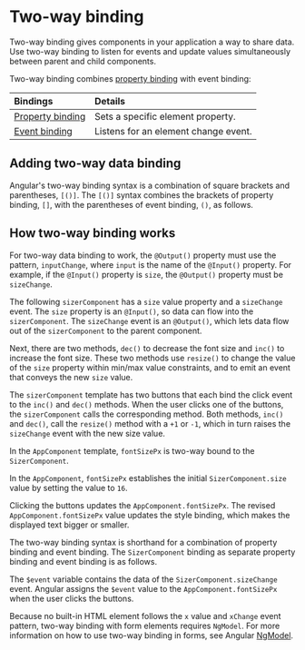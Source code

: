 # Two-way binding

Two-way binding gives components in your application a way to share data.
Use two-way binding to listen for events and update values simultaneously between parent and child components.

Two-way binding combines [property binding](guide/templates/property-binding) with event binding:

| Bindings                                   | Details |
|:---                                        |:---     |
| [Property binding](guide/templates/property-binding) | Sets a specific element property.    |
| [Event binding](guide/templates/event-binding)       | Listens for an element change event. |

## Adding two-way data binding

Angular's two-way binding syntax is a combination of square brackets and parentheses, `[()]`.
The `[()]` syntax combines the brackets of property binding, `[]`, with the parentheses of event binding, `()`, as follows.

<docs-code header="src/app/app.component.html" path="adev/src/content/examples/two-way-binding/src/app/app.component.html" visibleRegion="two-way-syntax" language="angular-html"/>

## How two-way binding works

For two-way data binding to work, the `@Output()` property must use the pattern, `inputChange`, where `input` is the name of the `@Input()` property.
For example, if the `@Input()` property is `size`, the `@Output()` property must be `sizeChange`.

The following `sizerComponent` has a `size` value property and a `sizeChange` event.
The `size` property is an `@Input()`, so data can flow into the `sizerComponent`.
The `sizeChange` event is an `@Output()`, which lets data flow out of the `sizerComponent` to the parent component.

Next, there are two methods, `dec()` to decrease the font size and `inc()` to increase the font size.
These two methods use `resize()` to change the value of the `size` property within min/max value constraints, and to emit an event that conveys the new `size` value.

<docs-code header="src/app/sizer.component.ts" path="adev/src/content/examples/two-way-binding/src/app/sizer/sizer.component.ts" visibleRegion="sizer-component" language="angular-ts"/>

The `sizerComponent` template has two buttons that each bind the click event to the `inc()` and `dec()` methods.
When the user clicks one of the buttons, the `sizerComponent` calls the corresponding method.
Both methods, `inc()` and `dec()`, call the `resize()` method with a `+1` or `-1`, which in turn raises the `sizeChange` event with the new size value.

<docs-code header="src/app/sizer.component.html" path="adev/src/content/examples/two-way-binding/src/app/sizer/sizer.component.html"/>

In the `AppComponent` template, `fontSizePx` is two-way bound to the `SizerComponent`.

<docs-code header="src/app/app.component.html" path="adev/src/content/examples/two-way-binding/src/app/app.component.html" visibleRegion="two-way-1"/>

In the `AppComponent`, `fontSizePx` establishes the initial `SizerComponent.size` value by setting the value to `16`.

<docs-code header="src/app/app.component.ts" path="adev/src/content/examples/two-way-binding/src/app/app.component.ts" visibleRegion="font-size"/>

Clicking the buttons updates the `AppComponent.fontSizePx`.
The revised `AppComponent.fontSizePx` value updates the style binding, which makes the displayed text bigger or smaller.

The two-way binding syntax is shorthand for a combination of property binding and event binding.
The `SizerComponent` binding as separate property binding and event binding is as follows.

<docs-code header="src/app/app.component.html (expanded)" path="adev/src/content/examples/two-way-binding/src/app/app.component.html" visibleRegion="two-way-2"/>

The `$event` variable contains the data of the `SizerComponent.sizeChange` event.
Angular assigns the `$event` value to the `AppComponent.fontSizePx` when the user clicks the buttons.

<docs-callout title="Two-way binding in forms">

Because no built-in HTML element follows the `x` value and `xChange` event pattern, two-way binding with form elements requires `NgModel`.
For more information on how to use two-way binding in forms, see Angular [NgModel](guide/directives#displaying-and-updating-properties-with-ngmodel).

</docs-callout>
